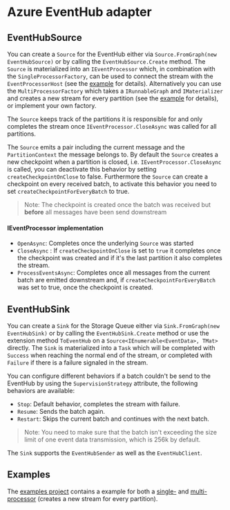 # Azure EventHub adapter


## EventHubSource

You can create a `Source` for the EventHub either via `Source.FromGraph(new EventHubSource)` or by calling the `EventHubSource.Create` method. 
The `Source` is materialized into an `IEventProcessor` which, in combination with the `SingleProcessorFactory`, can be used to connect the stream with the `EventProcessorHost` (see the [example](https://github.com/Silv3rcircl3/Akka.Streams.Azure/blob/master/src/Akka.Streams.Azure.EventHub.Examples/SingleProcessorExample.cs) for details). Alternatively you can use the `MultiProcessorFactory` which takes a `IRunnableGraph` and `IMaterializer` and creates a new stream for every partition (see the [example](https://github.com/Silv3rcircl3/Akka.Streams.Azure/blob/master/src/Akka.Streams.Azure.EventHub.Examples/MultiProcessorExample.cs) for details), or implement your own factory. 

The `Source` keeps track of the partitions it is responsible for and only completes the stream once `IEventProcessor.CloseAsync` was called for all partitions. 

The `Source` emits a pair including the current message and the `PartitionContext` the message belongs to. By default the `Source` creates a new checkpoint when a partition is closed, i.e. `IEventProcessor.CloseAsync` is called, you can deactivate this behavior by setting `createCheckpointOnClose` to false. Furthermore the `Source` can create a checkpoint on every received batch, to activate this behavior you need to set `createCheckpointForEveryBatch` to true.
>Note: The checkpoint is created once the batch was received but **before** all messages have been send downstream

#### IEventProcessor implementation 

- `OpenAsync`: Completes once the underlying `Source` was started 
- `CloseAsync` : If `createCheckpointOnClose` is set to `true` it completes once the checkpoint was created and if it's the last partition it also completes the stream. 
- `ProcessEventsAsync`: Completes once all messages from the current batch are emitted downstream and, if `createCheckpointForEveryBatch` was set to true, once the checkpoint is created.

## EventHubSink

You can create a `Sink` for the Storage Queue either via `Sink.FromGraph(new EventHubSink)` or by calling the `EventHubSink.Create` method or use the extension method `ToEventHub` on a `Source<IEnumerable<EventData>, TMat>` directly.
The `Sink` is materialized into a `Task` which will be completed with `Success` when reaching the normal end of the stream, or completed with `Failure` if there is a failure signaled in the stream.

You can configure different behaviors if a batch couldn't be send to the EventHub by using the `SupervisionStrategy` attribute, the following behaviors are available: 

- `Stop`: Default behavior, completes the stream with failure. 
- `Resume`: Sends the batch again. 
- `Restart`: Skips the current batch and continues with the next batch.  

> Note: You need to make sure that the batch isn't exceeding the size limit of one event data transmission, which is 256k by default.

The `Sink` supports the `EventHubSender` as well as the `EventHubClient`.

## Examples

The [examples project](https://github.com/Silv3rcircl3/Akka.Streams.Azure/tree/master/src/Akka.Streams.Azure.EventHub.Examples) contains a example for both a [single-](https://github.com/Silv3rcircl3/Akka.Streams.Azure/blob/master/src/Akka.Streams.Azure.EventHub.Examples/SingleProcessorExample.cs) and [multi-processor](https://github.com/Silv3rcircl3/Akka.Streams.Azure/blob/master/src/Akka.Streams.Azure.EventHub.Examples/MultiProcessorExample.cs) (creates a new stream for every partition).